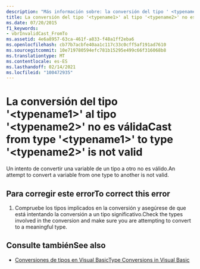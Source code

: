 ```yaml
---
description: "Más información sobre: la conversión del tipo ' <typename1> ' al tipo ' <typename2> ' no es válida"
title: La conversión del tipo '<typename1>' al tipo '<typename2>' no es válida
ms.date: 07/20/2015
f1_keywords:
- vbrInvalidCast_FromTo
ms.assetid: 4e6a8957-63ca-461f-a833-f48a1ff2eba6
ms.openlocfilehash: cb77b7acbfe40aa1c117c33c0cff5af191ad7610
ms.sourcegitcommit: 10e719780594efc781b15295e499c66f316068b8
ms.translationtype: MT
ms.contentlocale: es-ES
ms.lasthandoff: 02/14/2021
ms.locfileid: "100472935"
---
```

# <a name="cast-from-type-typename1-to-type-typename2-is-not-valid"></a><span data-ttu-id="41647-103">La conversión del tipo '\<typename1>' al tipo '\<typename2>' no es válida</span><span class="sxs-lookup"><span data-stu-id="41647-103">Cast from type '\<typename1>' to type '\<typename2>' is not valid</span></span>

<span data-ttu-id="41647-104">Un intento de convertir una variable de un tipo a otro no es válido.</span><span class="sxs-lookup"><span data-stu-id="41647-104">An attempt to convert a variable from one type to another is not valid.</span></span>  
  
## <a name="to-correct-this-error"></a><span data-ttu-id="41647-105">Para corregir este error</span><span class="sxs-lookup"><span data-stu-id="41647-105">To correct this error</span></span>  
  
1. <span data-ttu-id="41647-106">Compruebe los tipos implicados en la conversión y asegúrese de que está intentando la conversión a un tipo significativo.</span><span class="sxs-lookup"><span data-stu-id="41647-106">Check the types involved in the conversion and make sure you are attempting to convert to a meaningful type.</span></span>  
  
## <a name="see-also"></a><span data-ttu-id="41647-107">Consulte también</span><span class="sxs-lookup"><span data-stu-id="41647-107">See also</span></span>

- [<span data-ttu-id="41647-108">Conversiones de tipos en Visual Basic</span><span class="sxs-lookup"><span data-stu-id="41647-108">Type Conversions in Visual Basic</span></span>](../programming-guide/language-features/data-types/type-conversions.md)

